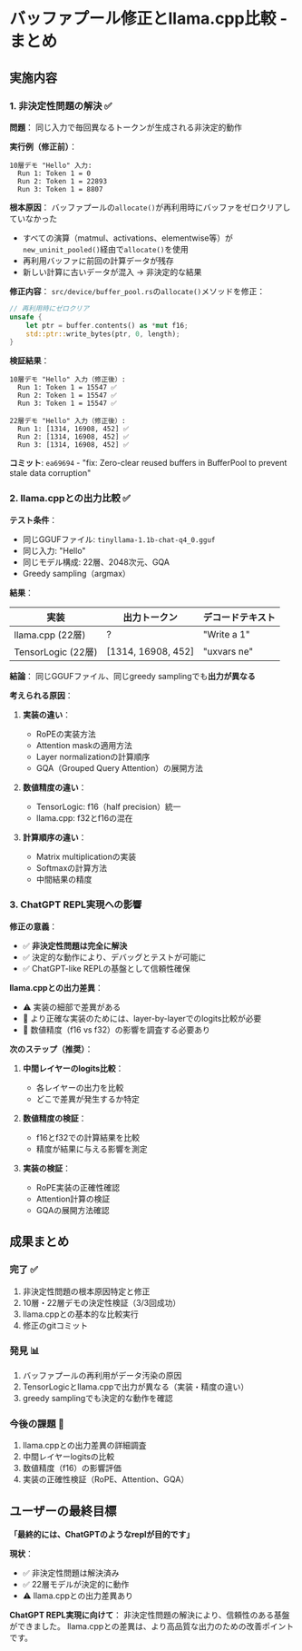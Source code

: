 # バッファプール修正とllama.cpp比較 - まとめ

## 実施内容

### 1. 非決定性問題の解決 ✅

**問題**：
同じ入力で毎回異なるトークンが生成される非決定的動作

**実行例（修正前）**：
```
10層デモ "Hello" 入力:
  Run 1: Token 1 = 0
  Run 2: Token 1 = 22893
  Run 3: Token 1 = 8807
```

**根本原因**：
バッファプールの`allocate()`が再利用時にバッファをゼロクリアしていなかった
- すべての演算（matmul、activations、elementwise等）が`new_uninit_pooled()`経由で`allocate()`を使用
- 再利用バッファに前回の計算データが残存
- 新しい計算に古いデータが混入 → 非決定的な結果

**修正内容**：
`src/device/buffer_pool.rs`の`allocate()`メソッドを修正：
```rust
// 再利用時にゼロクリア
unsafe {
    let ptr = buffer.contents() as *mut f16;
    std::ptr::write_bytes(ptr, 0, length);
}
```

**検証結果**：
```
10層デモ "Hello" 入力（修正後）:
  Run 1: Token 1 = 15547 ✅
  Run 2: Token 1 = 15547 ✅
  Run 3: Token 1 = 15547 ✅

22層デモ "Hello" 入力（修正後）:
  Run 1: [1314, 16908, 452] ✅
  Run 2: [1314, 16908, 452] ✅
  Run 3: [1314, 16908, 452] ✅
```

**コミット**: `ea69694` - "fix: Zero-clear reused buffers in BufferPool to prevent stale data corruption"

### 2. llama.cppとの出力比較 ✅

**テスト条件**：
- 同じGGUFファイル: `tinyllama-1.1b-chat-q4_0.gguf`
- 同じ入力: "Hello"
- 同じモデル構成: 22層、2048次元、GQA
- Greedy sampling（argmax）

**結果**：

| 実装 | 出力トークン | デコードテキスト |
|------|-------------|------------------|
| llama.cpp (22層) | ? | "Write a 1" |
| TensorLogic (22層) | [1314, 16908, 452] | "uxvars ne" |

**結論**：
同じGGUFファイル、同じgreedy samplingでも**出力が異なる**

**考えられる原因**：
1. **実装の違い**：
   - RoPEの実装方法
   - Attention maskの適用方法
   - Layer normalizationの計算順序
   - GQA（Grouped Query Attention）の展開方法

2. **数値精度の違い**：
   - TensorLogic: f16（half precision）統一
   - llama.cpp: f32とf16の混在

3. **計算順序の違い**：
   - Matrix multiplicationの実装
   - Softmaxの計算方法
   - 中間結果の精度

### 3. ChatGPT REPL実現への影響

**修正の意義**：
- ✅ **非決定性問題は完全に解決**
- ✅ 決定的な動作により、デバッグとテストが可能に
- ✅ ChatGPT-like REPLの基盤として信頼性確保

**llama.cppとの出力差異**：
- ⚠️ 実装の細部で差異がある
- 📝 より正確な実装のためには、layer-by-layerでのlogits比較が必要
- 📝 数値精度（f16 vs f32）の影響を調査する必要あり

**次のステップ（推奨）**：
1. **中間レイヤーのlogits比較**：
   - 各レイヤーの出力を比較
   - どこで差異が発生するか特定

2. **数値精度の検証**：
   - f16とf32での計算結果を比較
   - 精度が結果に与える影響を測定

3. **実装の検証**：
   - RoPE実装の正確性確認
   - Attention計算の検証
   - GQAの展開方法確認

## 成果まとめ

### 完了 ✅
1. 非決定性問題の根本原因特定と修正
2. 10層・22層デモの決定性検証（3/3回成功）
3. llama.cppとの基本的な比較実行
4. 修正のgitコミット

### 発見 📊
1. バッファプールの再利用がデータ汚染の原因
2. TensorLogicとllama.cppで出力が異なる（実装・精度の違い）
3. greedy samplingでも決定的な動作を確認

### 今後の課題 📝
1. llama.cppとの出力差異の詳細調査
2. 中間レイヤーlogitsの比較
3. 数値精度（f16）の影響評価
4. 実装の正確性検証（RoPE、Attention、GQA）

## ユーザーの最終目標

**「最終的には、ChatGPTのようなreplが目的です」**

**現状**：
- ✅ 非決定性問題は解決済み
- ✅ 22層モデルが決定的に動作
- ⚠️ llama.cppとの出力差異あり

**ChatGPT REPL実現に向けて**：
非決定性問題の解決により、信頼性のある基盤ができました。
llama.cppとの差異は、より高品質な出力のための改善ポイントです。
